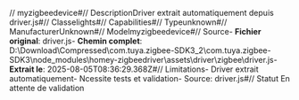 // myzigbeedevice#// DescriptionDriver extrait automatiquement depuis driver.js#// Classelights#// Capabilities#// Typeunknown#// ManufacturerUnknown#// Modelmyzigbeedevice#// Source- **Fichier original**: driver.js- **Chemin complet**: D:\Download\Compressed\com.tuya.zigbee-SDK3_2\com.tuya.zigbee-SDK3\node_modules\homey-zigbeedriver\assets\driver\zigbee\driver.js- **Extrait le**: 2025-08-05T08:36:29.368Z#// Limitations- Driver extrait automatiquement- Ncessite tests et validation- Source: driver.js#// Statut En attente de validation